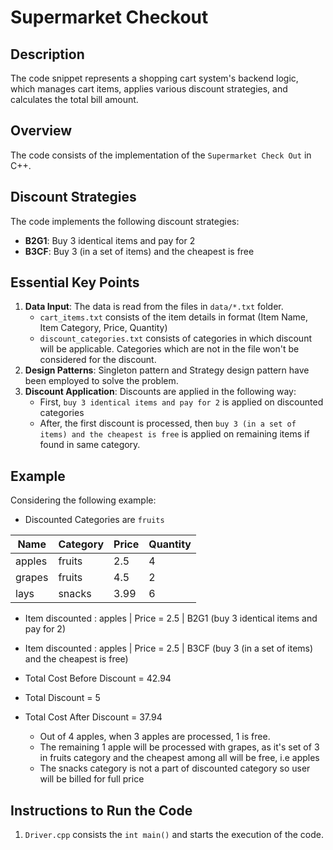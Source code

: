 Supermarket Checkout
=====================

Description
------------

The code snippet represents a shopping cart system's backend logic, which manages cart items, applies various discount strategies, and calculates the total bill amount.

Overview
------------

The code consists of the implementation of the `Supermarket Check Out` in C++.

Discount Strategies
--------------------

The code implements the following discount strategies:

*   **B2G1**: Buy 3 identical items and pay for 2
*   **B3CF**: Buy 3 (in a set of items) and the cheapest is free

Essential Key Points
-------------------------

1.  **Data Input**: The data is read from the files in `data/*.txt` folder.
    *   `cart_items.txt` consists of the item details in format (Item Name, Item Category, Price, Quantity)
    *   `discount_categories.txt` consists of categories in which discount will be applicable. Categories which are not in the file won't be considered for the discount.
2.  **Design Patterns**: Singleton pattern and Strategy design pattern have been employed to solve the problem.
3.  **Discount Application**: Discounts are applied in the following way:
    *   First, `buy 3 identical items and pay for 2` is applied on discounted categories
    *   After, the first discount is processed, then `buy 3 (in a set of items) and the cheapest is free` is applied on remaining items if found in same category.

Example
------------

Considering the following example:

*   Discounted Categories are `fruits`

| Name   | Category | Price | Quantity |
|--------|----------|-------|----------|
| apples | fruits   | 2.5   | 4        |
| grapes | fruits   | 4.5   | 2        |
| lays   | snacks   | 3.99  | 6        |

*   Item discounted : apples | Price = 2.5 | B2G1 (buy 3 identical items and pay for 2)
*   Item discounted : apples | Price = 2.5 | B3CF (buy 3 (in a set of items) and the cheapest is free)

*   Total Cost Before Discount = 42.94
*   Total Discount = 5
*   Total Cost After Discount = 37.94

    *   Out of 4 apples, when 3 apples are processed, 1 is free.
    *   The remaining 1 apple will be processed with grapes, as it's set of 3 in fruits category and the cheapest among all will be free, i.e apples
    *   The snacks category is not a part of discounted category so user will be billed for full price

Instructions to Run the Code
--------------------------------

1.  `Driver.cpp` consists the `int main()` and starts the execution of the code.
